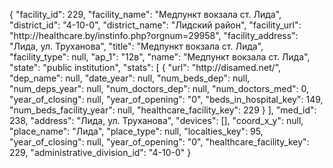 {
    "facility_id": 229,
    "facility_name": "Медпункт вокзала ст. Лида",
    "district_id": "4-10-0",
    "district_name": "Лидский район",
    "facility_url": "http:\/\/healthcare.by\/instinfo.php?orgnum=29958",
    "facility_address": "Лида, ул. Труханова",
    "title": "Медпункт вокзала ст. Лида",
    "facility_type": null,
    "ap_1": "12в",
    "name": "Медпункт вокзала ст. Лида",
    "state": "public institution",
    "stats": [
        {
            "url": "http:\/\/disamed.net\/",
            "dep_name": null,
            "date_year": null,
            "num_beds_dep": null,
            "num_deps_year": null,
            "num_doctors_dep": null,
            "num_doctors_med": 0,
            "year_of_closing": null,
            "year_of_opening": "0",
            "beds_in_hospital_key": 149,
            "num_beds_facility_year": null,
            "healthcare_facility_key": 229
        }
    ],
    "med_id": 238,
    "address": "Лида, ул. Труханова",
    "devices": [],
    "coord_x_y": null,
    "place_name": "Лида",
    "place_type": null,
    "localties_key": 95,
    "year_of_closing": null,
    "year_of_opening": "0",
    "healthcare_facility_key": 229,
    "administrative_division_id": "4-10-0"
}